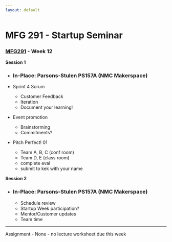 ```yaml
---
layout: default
---
```


# MFG 291 - Startup Seminar

### [MFG291](../) - Week 12

**Session 1**
- ### In-Place: Parsons-Stulen PS157A (NMC Makerspace)

- Sprint 4 Scrum 
    - Customer Feedback
    - Iteration
    - Document your learning!
- Event promotion
    - Brainstorming
    - Commitments?
- Pitch Perfect! 01
    - Team A, B, C (conf room)
    - Team D, E (class room)
    - complete eval
    - submit to kek with your name


**Session 2**
- ### In-Place: Parsons-Stulen PS157A (NMC Makerspace)
    - Schedule review
    - Startup Week participation?
    - Mentor/Customer updates 
    - Team time
    
---

Assignment
    - None - no lecture worksheet due this week